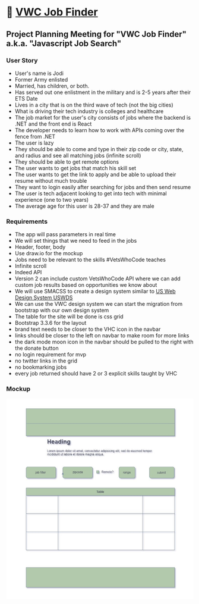 # 🔗 [VWC Job Finder](https://stephanlamoureux.github.io/job-search-mvp/)

## Project Planning Meeting for "VWC Job Finder" a.k.a. "Javascript Job Search"

### User Story

- User's name is Jodi
- Former Army enlisted
- Married, has children, or both.
- Has served out one enlistment in the military and is 2-5 years after their ETS Date
- Lives in a city that is on the third wave of tech (not the big cities)
- What is driving their tech industry is colleges and healthcare
- The job market for the user's city consists of jobs where the backend is .NET and the front end is React
- The developer needs to learn how to work with APIs coming over the fence from .NET
- The user is lazy
- They should be able to come and type in their zip code or city, state, and radius and see all matching jobs (infinite scroll)
- They should be able to get remote options
- The user wants to get jobs that match his skill set
- The user wants to get the link to apply and be able to upload their resume without much trouble
- They want to login easily after searching for jobs and then send resume
- The user is tech adjacent looking to get into tech with minimal experience (one to two years)
- The average age for this user is 28-37 and they are male

### Requirements

- The app will pass parameters in real time
- We will set things that we need to feed in the jobs
- Header, footer, body
- Use draw.io for the mockup
- Jobs need to be relevant to the skills #VetsWhoCode teaches
- Infinite scroll
- Indeed API
- Version 2 can include custom VetsWhoCode API where we can add custom job results based on opportunities we know about
- We will use SMACSS to create a design system similar to [US Web Design System USWDS](Designsystem.digital.gov)
- We can use the VWC design system we can start the migration from bootstrap with our own design system
- The table for the site will be done is css grid
- Bootstrap 3.3.6 for the layout
- brand text needs to be closer to the VHC icon in the navbar
- links should be closer to the left on navbar to make room for more links
- the dark mode moon icon in the navbar should be pulled to the right with the donate button
- no login requirement for mvp
- no twitter links in the grid
- no bookmarking jobs
- every job returned should have 2 or 3 explicit skills taught by VHC

### Mockup

![job project](images/mockup.jpg)
